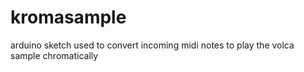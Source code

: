 # kromasample
arduino sketch used to convert incoming midi notes to play the volca sample chromatically
